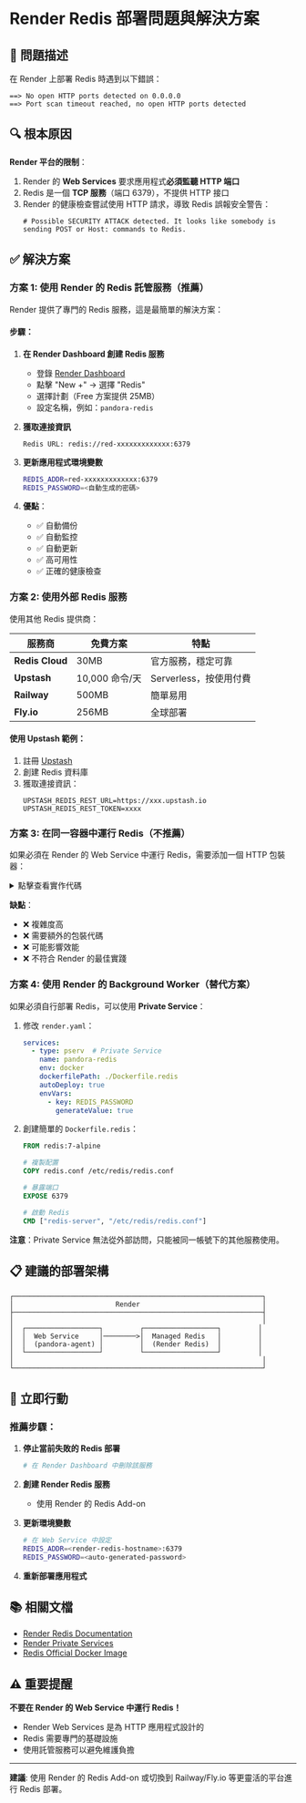 # Render Redis 部署問題與解決方案

## 🐛 問題描述

在 Render 上部署 Redis 時遇到以下錯誤：

```
==> No open HTTP ports detected on 0.0.0.0
==> Port scan timeout reached, no open HTTP ports detected
```

## 🔍 根本原因

**Render 平台的限制**：

1. Render 的 **Web Services** 要求應用程式**必須監聽 HTTP 端口**
2. Redis 是一個 **TCP 服務**（端口 6379），不提供 HTTP 接口
3. Render 的健康檢查嘗試使用 HTTP 請求，導致 Redis 誤報安全警告：
   ```
   # Possible SECURITY ATTACK detected. It looks like somebody is sending POST or Host: commands to Redis.
   ```

## ✅ 解決方案

### 方案 1: 使用 Render 的 Redis 託管服務（推薦）

Render 提供了專門的 Redis 服務，這是最簡單的解決方案：

#### 步驟：

1. **在 Render Dashboard 創建 Redis 服務**
   - 登錄 [Render Dashboard](https://dashboard.render.com/)
   - 點擊 "New +" → 選擇 "Redis"
   - 選擇計劃（Free 方案提供 25MB）
   - 設定名稱，例如：`pandora-redis`

2. **獲取連接資訊**
   ```
   Redis URL: redis://red-xxxxxxxxxxxxx:6379
   ```

3. **更新應用程式環境變數**
   ```bash
   REDIS_ADDR=red-xxxxxxxxxxxxx:6379
   REDIS_PASSWORD=<自動生成的密碼>
   ```

4. **優點**：
   - ✅ 自動備份
   - ✅ 自動監控
   - ✅ 自動更新
   - ✅ 高可用性
   - ✅ 正確的健康檢查

### 方案 2: 使用外部 Redis 服務

使用其他 Redis 提供商：

| 服務商 | 免費方案 | 特點 |
|--------|---------|------|
| **Redis Cloud** | 30MB | 官方服務，穩定可靠 |
| **Upstash** | 10,000 命令/天 | Serverless，按使用付費 |
| **Railway** | 500MB | 簡單易用 |
| **Fly.io** | 256MB | 全球部署 |

#### 使用 Upstash 範例：

1. 註冊 [Upstash](https://upstash.com/)
2. 創建 Redis 資料庫
3. 獲取連接資訊：
   ```
   UPSTASH_REDIS_REST_URL=https://xxx.upstash.io
   UPSTASH_REDIS_REST_TOKEN=xxxx
   ```

### 方案 3: 在同一容器中運行 Redis（不推薦）

如果必須在 Render 的 Web Service 中運行 Redis，需要添加一個 HTTP 包裝器：

<details>
<summary>點擊查看實作代碼</summary>

#### 創建 `redis-http-wrapper.go`：

```go
package main

import (
	"fmt"
	"log"
	"net/http"
	"os"
	"os/exec"
	"time"
)

func main() {
	// 啟動 Redis
	cmd := exec.Command("redis-server", "--port", "6379")
	if err := cmd.Start(); err != nil {
		log.Fatalf("啟動 Redis 失敗: %v", err)
	}
	
	// 等待 Redis 啟動
	time.Sleep(2 * time.Second)
	
	// 啟動 HTTP 健康檢查服務器
	port := os.Getenv("PORT")
	if port == "" {
		port = "10000"
	}
	
	http.HandleFunc("/health", func(w http.ResponseWriter, r *http.Request) {
		// 嘗試連接 Redis
		conn, err := net.Dial("tcp", "localhost:6379")
		if err != nil {
			w.WriteHeader(http.StatusServiceUnavailable)
			fmt.Fprintf(w, `{"status":"unhealthy","error":"%v"}`, err)
			return
		}
		conn.Close()
		
		w.WriteHeader(http.StatusOK)
		fmt.Fprint(w, `{"status":"healthy","service":"redis"}`)
	})
	
	log.Printf("HTTP 健康檢查啟動於端口 %s", port)
	if err := http.ListenAndServe(":"+port, nil); err != nil {
		log.Fatal(err)
	}
}
```

</details>

**缺點**：
- ❌ 複雜度高
- ❌ 需要額外的包裝代碼
- ❌ 可能影響效能
- ❌ 不符合 Render 的最佳實踐

### 方案 4: 使用 Render 的 Background Worker（替代方案）

如果必須自行部署 Redis，可以使用 **Private Service**：

1. 修改 `render.yaml`：
   ```yaml
   services:
     - type: pserv  # Private Service
       name: pandora-redis
       env: docker
       dockerfilePath: ./Dockerfile.redis
       autoDeploy: true
       envVars:
         - key: REDIS_PASSWORD
           generateValue: true
   ```

2. 創建簡單的 `Dockerfile.redis`：
   ```dockerfile
   FROM redis:7-alpine
   
   # 複製配置
   COPY redis.conf /etc/redis/redis.conf
   
   # 暴露端口
   EXPOSE 6379
   
   # 啟動 Redis
   CMD ["redis-server", "/etc/redis/redis.conf"]
   ```

**注意**：Private Service 無法從外部訪問，只能被同一帳號下的其他服務使用。

## 📋 建議的部署架構

```
┌─────────────────────────────────────────────────────────────┐
│                         Render                              │
├─────────────────────────────────────────────────────────────┤
│                                                             │
│  ┌──────────────────┐         ┌──────────────────┐         │
│  │  Web Service     │────────>│  Managed Redis   │         │
│  │  (pandora-agent) │         │  (Render Redis)  │         │
│  └──────────────────┘         └──────────────────┘         │
│                                                             │
└─────────────────────────────────────────────────────────────┘
```

## 🚀 立即行動

### 推薦步驟：

1. **停止當前失敗的 Redis 部署**
   ```bash
   # 在 Render Dashboard 中刪除該服務
   ```

2. **創建 Render Redis 服務**
   - 使用 Render 的 Redis Add-on

3. **更新環境變數**
   ```bash
   # 在 Web Service 中設定
   REDIS_ADDR=<render-redis-hostname>:6379
   REDIS_PASSWORD=<auto-generated-password>
   ```

4. **重新部署應用程式**

## 📚 相關文檔

- [Render Redis Documentation](https://render.com/docs/redis)
- [Render Private Services](https://render.com/docs/private-services)
- [Redis Official Docker Image](https://hub.docker.com/_/redis)

## ⚠️ 重要提醒

**不要在 Render 的 Web Service 中運行 Redis！**

- Render Web Services 是為 HTTP 應用程式設計的
- Redis 需要專門的基礎設施
- 使用託管服務可以避免維護負擔

---

**建議**: 使用 Render 的 Redis Add-on 或切換到 Railway/Fly.io 等更靈活的平台進行 Redis 部署。


